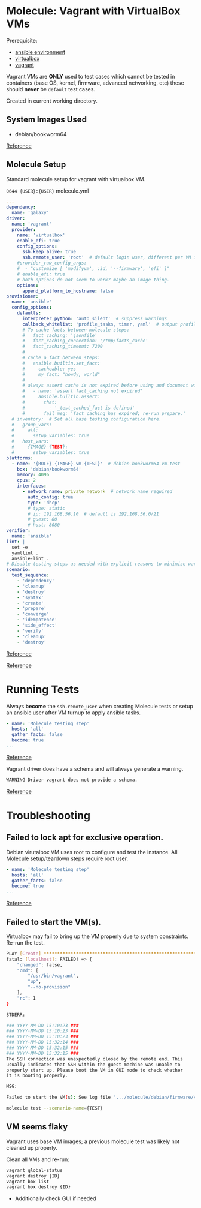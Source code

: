 # Molecule: Vagrant with VirtualBox VMs
Prerequisite:
* [ansible environment](../../environment/ansible.md)
* [virtualbox](../../environment/virtualbox.md)
* [vagrant](../../environment/vagrant.md)

Vagrant VMs are **ONLY** used to test cases which cannot be tested in
containers (base OS, kernel, firmware, advanced networking, etc) these should
**never** be `default` test cases.

Created in current working directory.

## System Images Used

* debian/bookworm64

[Reference](https://portal.cloud.hashicorp.com/vagrant/discover/debian)

## Molecule Setup
Standard molecule setup for vagrant with virtualbox VM.

`0644 {USER}:{USER}` molecule.yml
``` yaml
---
dependency:
  name: 'galaxy'
driver:
  name: 'vagrant'
  provider:
    name: 'virtualbox'
    enable_efi: true
    config_options:
      ssh.keep_alive: true
      ssh.remote_user: 'root'  # default login user, different per VM image
    #provider_raw_config_args:
    #  - "customize [ 'modifyvm', :id, '--firmware', 'efi' ]"
    # enable_efi: true
    # both options do not seem to work? maybe an image thing.
    options:
      append_platform_to_hostname: false
provisioner:
  name: 'ansible'
  config_options:
    defaults:
      interpreter_python: 'auto_silent'  # suppress warnings
      callback_whitelist: 'profile_tasks, timer, yaml'  # output profiling info
      # To cache facts between molecule steps:
      #   fact_caching: 'jsonfile'
      #   fact_caching_connection: '/tmp/facts_cache'
      #   fact_caching_timeout: 7200
      #
      # cache a fact between steps:
      #   ansible.builtin.set_fact:
      #     cacheable: yes
      #     my_fact: "howdy, world"
      #
      # always assert cache is not expired before using and document with args:
      #   - name: 'assert fact_caching not expired'
      #     ansible.builtin.assert:
      #       that:
      #         - '_test_cached_fact is defined'
      #       fail_msg: 'fact_caching has expired; re-run prepare.'
  # inventory:  # Set all base testing configuration here.
  #   group_vars:
  #     all:
  #       setup_variables: true
  #   host_vars:
  #     {IMAGE}-{TEST}:
  #       setup_variables: true
platforms:
  - name: '{ROLE}-{IMAGE}-vm-{TEST}'  # debian-bookworm64-vm-test
    box: 'debian/bookworm64'
    memory: 4096
    cpus: 2
    interfaces:
      - network_name: private_network  # network_name required
        auto_config: true
        type: 'dhcp'
        # type: static
        # ip: 192.168.56.10  # default is 192.168.56.0/21
        # guest: 80
        # host: 8080
verifier:
  name: 'ansible'
lint: |
  set -e
  yamllint .
  ansible-lint .
# Disable testing steps as needed with explicit reasons to minimize warnings.
scenario:
  test_sequence:
    - 'dependency'
    - 'cleanup'
    - 'destroy'
    - 'syntax'
    - 'create'
    - 'prepare'
    - 'converge'
    - 'idempotence'
    - 'side_effect'
    - 'verify'
    - 'cleanup'
    - 'destroy'
```
[Reference](https://ansible.readthedocs.io/projects/molecule/configuration/?h=test_sequence#scenario)

[Reference](https://floatingpoint.sorint.it/blog/post/setting-up-molecule-for-testing-ansible-roles-with-vagrant-and-testinfra)

# Running Tests
Always **become** the `ssh.remote_user` when creating Molecule tests or setup
an ansible user after VM turnup to apply ansible tasks.

``` yaml
- name: 'Molecule testing step'
  hosts: 'all'
  gather_facts: false
  become: true
...
```

[Reference](#failed-to-lock-apt-for-exclusive-operation)

Vagrant driver does have a schema and will always generate a warning.
``` bash
WARNING Driver vagrant does not provide a schema.
```
[Reference](https://github.com/ansible/molecule/discussions/4108)


# Troubleshooting

## Failed to lock apt for exclusive operation.
Debian virutalbox VM uses root to configure and test the instance. All Molecule
setup/teardown steps require root user.

``` yaml
- name: 'Molecule testing step'
  hosts: 'all'
  gather_facts: false
  become: true
...
```
[Reference](https://stackoverflow.com/questions/33563425/ansible-1-9-4-failed-to-lock-apt-for-exclusive-operation)

## Failed to start the VM(s).
Virtualbox may fail to bring up the VM properly due to system constraints.
Re-run the test.

``` bash
PLAY [Create] ******************************************************************
fatal: [localhost]: FAILED! => {
    "changed": false,
    "cmd": [
        "/usr/bin/vagrant",
        "up",
        "--no-provision"
    ],
    "rc": 1
}

STDERR:

### YYYY-MM-DD 15:10:23 ###
### YYYY-MM-DD 15:10:23 ###
### YYYY-MM-DD 15:10:23 ###
### YYYY-MM-DD 15:32:14 ###
### YYYY-MM-DD 15:32:15 ###
### YYYY-MM-DD 15:32:15 ###
The SSH connection was unexpectedly closed by the remote end. This
usually indicates that SSH within the guest machine was unable to
properly start up. Please boot the VM in GUI mode to check whether
it is booting properly.

MSG:

Failed to start the VM(s): See log file '.../molecule/debian/firmware/vagrant.err'
```

``` bash
molecule test --scenario-name={TEST}
```

## VM seems flaky
Vagrant uses base VM images; a previous molecule test was likely not cleaned up
properly.

Clean all VMs and re-run:
``` bash
vagrant global-status
vagrant destroy {ID}
vagrant box list
vagrant box destroy {ID}
```
* Additionally check GUI if needed
